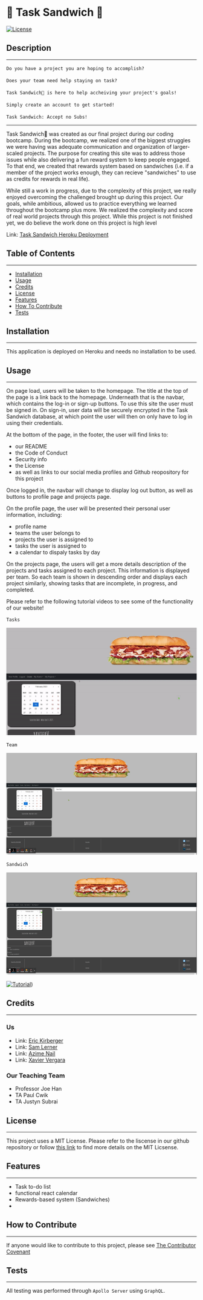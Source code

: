 # 🥪 Task Sandwich 🥪

  [![License](https://img.shields.io/badge/license-MIT-green)](https://opensource.org/licenses/MIT)

## Description
---

```
Do you have a project you are hoping to accomplish?

Does your team need help staying on task?

Task Sandwich🥪 is here to help accheiving your project's goals!

Simply create an account to get started!

Task Sandwich: Accept no Subs!
```

---

Task Sandwich🥪 was created as our final project during our coding bootcamp. During the bootcamp, we realized one of the biggest struggles we were having was adequate communication and organization of larger-scaled projects. The purpose for creating this site was to address those issues while also delivering a fun reward system to keep people engaged. To that end, we created that rewards system based on sandwiches (i.e. if a member of the project works enough, they can recieve "sandwiches" to use as credits for rewards in real life). 

While still a work in progress, due to the complexity of this project, we really enjoyed overcoming the challenged brought up during this project. Our goals, while ambitious, allowed us to practice everything we learned throughout the bootcamp plus more. We realized the complexity and score of real world projects through this project. While this project is not finished yet, we do believe the work done on this project is high level

Link: [Task Sandwich Heroku Deployment](https://task-sandwich.herokuapp.com/ 'a secure, rewards-based Project Managment application made while hungry')

## Table of Contents
---

- [Installation](#installation)
- [Usage](#usage)
- [Credits](#credits)
- [License](#license)
- [Features](#features)
- [How To Contribute](#how-to-contribute)
- [Tests](#tests)

## Installation
---

This application is deployed on Heroku and needs no installation to be used.

## Usage
---

On page load, users will be taken to the homepage. The title at the top of the page is a link back to the homepage. Underneath that is the navbar, which contains the log-in or sign-up buttons. To use this site the user must be signed in. On sign-in, user data will be securely encrypted in the Task Sandwich database, at which point the user will then on only have to log in using their credentials.

At the bottom of the page, in the footer, the user will find links to: 
- our README
- the Code of Conduct
- Security info
- the License
- as well as links to our social media profiles and Github reopository for this project

Once logged in, the navbar will change to display log out button, as well as buttons to profile page and projects page.

On the profile page, the user will be presented their personal user information, including: 
- profile name
- teams the user belongs to
- projects the user is assigned to
- tasks the user is assigned to
- a calendar to dispaly tasks by day

On the projects page, the users will get a more details description of the projects and tasks assigned to each project. This information is displayed per team. So each team is shown in descending order and displays each project similarly, showing tasks that are incomplete, in progress, and completed.

Please refer to the following tutorial videos to see some of the functionality of our website!

```
Tasks
```
![Tutorial GIF.](./client/src/pages/Home/images/task-gif.gif)

```
Team
```
![Tutorial GIF.](./client/src/pages/Home/images/team-gif.gif)

```
Sandwich
```
![Tutorial GIF.](./client/src/pages/Home/images/sandwich-gif.gif)

[![Tutorial](./assets/images/sql-tutor-img.png)](https://dropTutorialVideoHereInGihub.com/0000000.mp4))

## Credits
---

### Us

- Link: [Eric Kirberger](https://github.com/ekirbs 'The github page for Eric Kirberger.')
- Link: [Sam Lerner](https://github.com/sam-lerner 'The github page for Sam Lerner.')
- Link: [Azime Nail](https://github.com/azimezn 'The github page for Azime Nail.')
- Link: [Xavier Vergara](https://github.com/NyqEvo 'The github page for Xavier Vergara.')

### Our Teaching Team
- Professor Joe Han
- TA Paul Cwik
- TA Justyn Subrai

## License
---

This project uses a MIT License. Please refer to the liscense in our github repository or follow [this link](https://opensource.org/license/mit-0/) to find more details on the MIT Licsense.

## Features
---

- Task to-do list
- functional react calendar
- Rewards-based system (Sandwiches)
- 

## How to Contribute
---

If anyone would like to contribute to this project, please see [The Contributor Covenant](https://www.contributor-covenant.org/)

## Tests
---

All testing was performed through `Apollo Server` using `GraphQL`.
